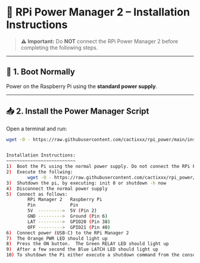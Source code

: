 # 🧰 RPi Power Manager 2 – Installation Instructions

> **⚠️ Important:** Do **NOT** connect the RPi Power Manager 2 before completing the following steps.

---

## 🔌 1. Boot Normally

Power on the Raspberry Pi using the **standard power supply**.

---

## 📥 2. Install the Power Manager Script

Open a terminal and run:

```bash
wget -O - https://raw.githubusercontent.com/cactixxx/rpi_power/main/install.sh | /usr/bin/bash


Installation Instructions:
~~~~~~~~~~~~~~~~~~~~~~~~~~
1)  Boot the Pi using the normal power supply. Do not connect the RPi Power Manager 2 before completing the follwing steps!
2)  Execute the follwing:
        wget -O - https://raw.githubusercontent.com/cactixxx/rpi_power/main/install.sh | /usr/bin/bash
3)  Shutdown the pi, by executing: init 0 or shutdown -h now
4)  Disconnect the normal power supply
5)  Connect as follows:
        RPi Manager 2   Raspberry Pi
        Pin             Pin
        5V  --------->  5V (Pin 2)
        GND --------->  Ground (Pin 6)
        LAT --------->  GPIO20 (Pin 38)
        OFF --------->  GPIO21 (Pin 40)
6)  Connect power (USB-C) to the RPi Manager 2
7)  The Orange PWR LED should light up
8)  Press the ON button.  The Green RELAY LED should light up
9)  After a few second the Blue LATCH LED should light up
10) To shutdown the Pi either execute a shutdown command from the console or GUI or press the OFF button. The Blue LATCH LED will switch off after a few seconds and the Green RELAY LED will shutdown according to the time delay selected via the soldered PADS.





